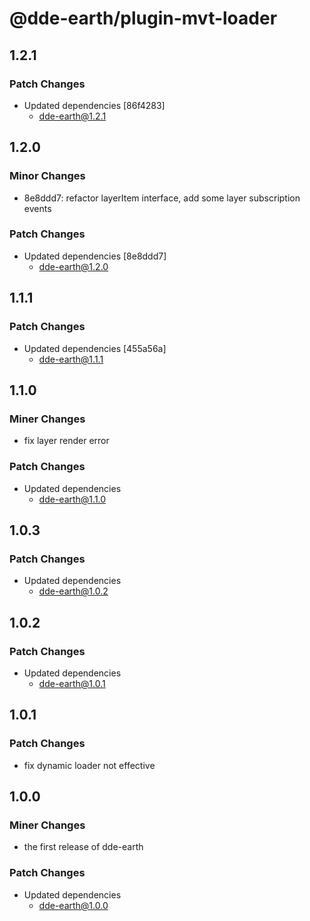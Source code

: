 # @dde-earth/plugin-mvt-loader

## 1.2.1

### Patch Changes

- Updated dependencies [86f4283]
  - dde-earth@1.2.1

## 1.2.0

### Minor Changes

- 8e8ddd7: refactor layerItem interface, add some layer subscription events

### Patch Changes

- Updated dependencies [8e8ddd7]
  - dde-earth@1.2.0

## 1.1.1

### Patch Changes

- Updated dependencies [455a56a]
  - dde-earth@1.1.1

## 1.1.0

### Miner Changes

- fix layer render error

### Patch Changes

- Updated dependencies
  - dde-earth@1.1.0

## 1.0.3

### Patch Changes

- Updated dependencies
  - dde-earth@1.0.2

## 1.0.2

### Patch Changes

- Updated dependencies
  - dde-earth@1.0.1

## 1.0.1

### Patch Changes

- fix dynamic loader not effective

## 1.0.0

### Miner Changes

- the first release of dde-earth

### Patch Changes

- Updated dependencies
  - dde-earth@1.0.0
